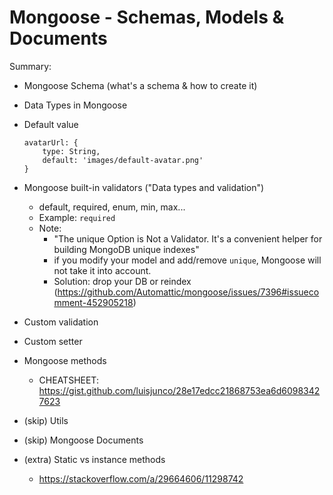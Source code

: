 

# Mongoose - Schemas, Models & Documents


<!-- 

Status: summary is complete

Methodology:
- follow lesson on students portal (~~all highlighted~~)
- at the same time, practice all the examples with the students.

-->


Summary:
- Mongoose Schema (what's a schema & how to create it)
- Data Types in Mongoose
- Default value
    ```
    avatarUrl: {
        type: String,
        default: 'images/default-avatar.png'
    }
    ```
- Mongoose built-in validators ("Data types and validation")
  - default, required, enum, min, max...
  - Example: `required`
  - Note: 
    - "The unique Option is Not a Validator. It's a convenient helper for building MongoDB unique indexes"
    - if you modify your model and add/remove `unique`, Mongoose will not take it into account.
    - Solution: drop your DB or reindex (https://github.com/Automattic/mongoose/issues/7396#issuecomment-452905218)


- Custom validation
- Custom setter



- Mongoose methods 
  - CHEATSHEET: https://gist.github.com/luisjunco/28e17edcc21868753ea6d60983427623



  <!--
  
  @Luis: for codealong, try to do the following:
    - create a product
    - update a product
    - delete a product
    - close connection to DB
    
  -->


- (skip) Utils
- (skip) Mongoose Documents

- (extra) Static vs instance methods
  - https://stackoverflow.com/a/29664606/11298742

  
